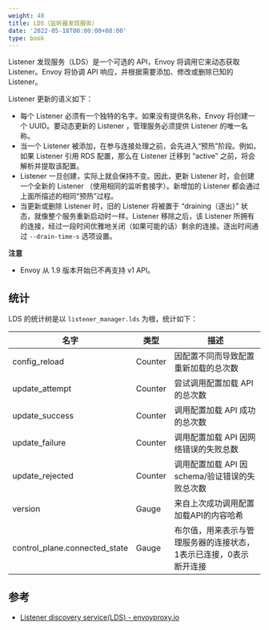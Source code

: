 ```yaml
---
weight: 40
title: LDS（监听器发现服务）
date: '2022-05-18T00:00:00+08:00'
type: book
---
```


Listener 发现服务（LDS）是一个可选的 API，Envoy 将调用它来动态获取 Listener。Envoy 将协调 API 响应，并根据需要添加、修改或删除已知的 Listener。

Listener 更新的语义如下：

- 每个 Listener 必须有一个独特的名字。如果没有提供名称，Envoy 将创建一个 UUID。要动态更新的 Listener ，管理服务必须提供 Listener 的唯一名称。
- 当一个 Listener 被添加，在参与连接处理之前，会先进入“预热”阶段。例如，如果 Listener 引用 RDS 配置，那么在 Listener 迁移到 “active” 之前，将会解析并提取该配置。
- Listener 一旦创建，实际上就会保持不变。因此，更新 Listener 时，会创建一个全新的 Listener （使用相同的监听套接字）。新增加的 Listener 都会通过上面所描述的相同“预热”过程。
- 当更新或删除 Listener 时，旧的 Listener 将被置于 “draining（逐出）” 状态，就像整个服务重新启动时一样。Listener 移除之后，该 Listener 所拥有的连接，经过一段时间优雅地关闭（如果可能的话）剩余的连接。逐出时间通过 `--drain-time-s` 选项设置。

**注意**

- Envoy 从 1.9 版本开始已不再支持 v1 API。

## 统计

LDS 的统计树是以 `listener_manager.lds` 为根，统计如下：

| 名字                          | 类型    | 描述                                                         |
| ----------------------------- | ------- | ------------------------------------------------------------ |
| config_reload                 | Counter | 因配置不同而导致配置重新加载的总次数                         |
| update_attempt                | Counter | 尝试调用配置加载 API 的总次数                                |
| update_success                | Counter | 调用配置加载 API 成功的总次数                                |
| update_failure                | Counter | 调用配置加载 API 因网络错误的失败总数                        |
| update_rejected               | Counter | 调用配置加载 API 因 schema/验证错误的失败总次数              |
| version                       | Gauge   | 来自上次成功调用配置加载API的内容哈希                        |
| control_plane.connected_state | Gauge   | 布尔值，用来表示与管理服务器的连接状态，1表示已连接，0表示断开连接 |

## 参考

- [Listener discovery service(LDS) - envoyproxy.io](https://www.envoyproxy.io/docs/envoy/latest/configuration/listeners/lds)
